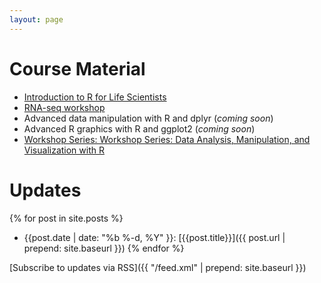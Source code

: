 ```yaml
---
layout: page
---
```


# Course Material

* [Introduction to R for Life Scientists](ws-intro-r-lifesci/)
* [RNA-seq workshop](ws-rnaseq-1day/)
* Advanced data manipulation with R and dplyr (*coming soon*)
* Advanced R graphics with R and ggplot2 (*coming soon*)
* [Workshop Series: Workshop Series: Data Analysis, Manipulation, and Visualization with R](ws-r-series/)


# Updates

{% for post in site.posts %}
  * {{post.date | date: "%b %-d, %Y" }}: [{{post.title}}]({{ post.url | prepend: site.baseurl }})
{% endfor %}

[Subscribe to updates via RSS]({{ "/feed.xml" | prepend: site.baseurl }})
